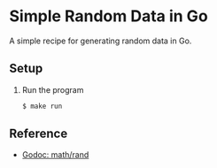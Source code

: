 # Simple Random Data in Go

A simple recipe for generating random data in Go.

## Setup

1. Run the program

   ```bash
   $ make run
   ```

## Reference

* [Godoc: math/rand](https://godoc.org/math/rand)
